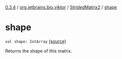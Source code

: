 [0.3.4](../../index.md) / [org.jetbrains.bio.viktor](../index.md) / [StridedMatrix2](index.md) / [shape](.)

# shape

`val shape: IntArray` [(source)](https://github.com/JetBrains-Research/viktor/blob/0.3.4/src/main/kotlin/org/jetbrains/bio/viktor/StridedMatrix2.kt#L23)

Returns the shape of this matrix.

